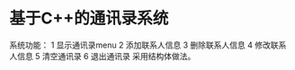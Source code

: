 # 基于C++的通讯录系统
系统功能：     1 显示通讯录menu
              2 添加联系人信息
              3 删除联系人信息
              4 修改联系人信息
              5 清空通讯录
              6 退出通讯录
采用结构体做法。
